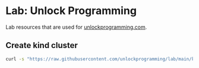 # Lab: Unlock Programming

Lab resources that are used for [unlockprogramming.com](https://unlockprogramming.com).

## Create kind cluster

```bash
curl -s "https://raw.githubusercontent.com/unlockprogramming/lab/main/kubernetes/kubernetes-setup-using-kind/install.sh" | bash
```

